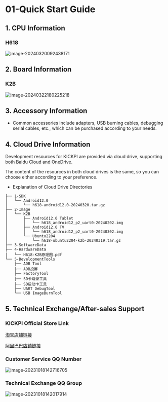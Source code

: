 # 01-Quick Start Guide





## 1. CPU Information

### H618

![image-20240320092438171](http://tanzhtanzh.oss-cn-shenzhen.aliyuncs.com/img/image-20240320092438171.png)





## 2. Board Information

### K2B

![image-20240322180225218](http://tanzhtanzh.oss-cn-shenzhen.aliyuncs.com/img/image-20240322180225218.png)



## 3. Accessory Information

* Common accessories include adapters, USB burning cables, debugging serial cables, etc., which can be purchased according to your needs.



## 4. Cloud Drive Information

Development resources for KICKPI are provided via cloud drive, supporting both Baidu Cloud and OneDrive.

The content of the resources in both cloud drives is the same, so you can choose either according to your preference.

- Explanation of Cloud Drive Directories

```
├── 1-SDK
│   └── Android12.0
│       └── h618-android12.0-20240320.tar.gz
├── 2-Image
│   └── K2B
│       ├── Android12.0 Tablet
│       │   └── h618_android12_p2_uart0-20240202.img
│       ├── Android12.0 TV
│       │   └── h618_android12_p2_uart0-20240302.img
│       └── Ubuntu2204
│           └── h618-ubuntu2204-k2b-20240319.tar.gz
├── 3-SoftwareData
├── 4-HardwareData
│   └── H618-K2B原理图.pdf
└── 5-DevelopmentTools
    ├── ADB Tool
    ├── ADB投屏
    ├── FactoryTool 
    ├── SD卡烧录工具
    ├── SD启动卡工具
    ├── UART DebugTool
    └── USB ImageBurnTool
```



## 5. Technical Exchange/After-sales Support

### KICKPI Official Store Link

[淘宝店铺链接](https://shop183733283.taobao.com/?spm=a230r.7195193.1997079397.2.10f76f498zHqMG)

[阿里巴巴店铺链接](https://shop122g2107958t7.1688.com/page/index.html?spm=0.0.wp_pc_common_header_companyName_undefined.0)



### Customer Service QQ Number

![image-20231018142716705](http://tanzhtanzh.oss-cn-shenzhen.aliyuncs.com/img/image-20231018142716705.png)



### Technical Exchange QQ Group

![image-20231018142017914](http://tanzhtanzh.oss-cn-shenzhen.aliyuncs.com/img/image-20231018142017914.png)

